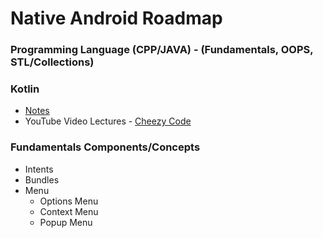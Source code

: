 # Native Android Roadmap
### Programming Language (CPP/JAVA) - (Fundamentals, OOPS, STL/Collections)
### Kotlin
- [Notes](https://github.com/xpandeyed/KotlinNotes)
- YouTube Video Lectures - [Cheezy Code](https://www.youtube.com/playlist?list=PLRKyZvuMYSIMW3-rSOGCkPlO1z_IYJy3G)
### Fundamentals Components/Concepts
- Intents
- Bundles
- Menu
  * Options Menu
  * Context Menu
  * Popup Menu
